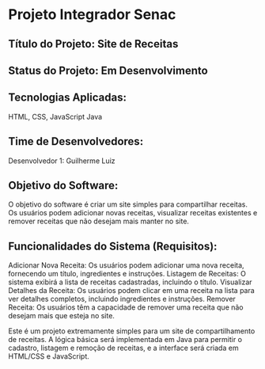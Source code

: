# Projeto Integrador Senac

## Título do Projeto: Site de Receitas

## Status do Projeto: Em Desenvolvimento

## Tecnologias Aplicadas:

HTML, CSS, JavaScript
Java

## Time de Desenvolvedores:

Desenvolvedor 1: Guilherme Luiz

## Objetivo do Software:
O objetivo do software é criar um site simples para compartilhar receitas. Os usuários podem adicionar novas receitas, visualizar receitas existentes e remover receitas que não desejam mais manter no site.

## Funcionalidades do Sistema (Requisitos):

Adicionar Nova Receita: Os usuários podem adicionar uma nova receita, fornecendo um título, ingredientes e instruções.
Listagem de Receitas: O sistema exibirá a lista de receitas cadastradas, incluindo o título.
Visualizar Detalhes da Receita: Os usuários podem clicar em uma receita na lista para ver detalhes completos, incluindo ingredientes e instruções.
Remover Receita: Os usuários têm a capacidade de remover uma receita que não desejam mais que esteja no site.

Este é um projeto extremamente simples para um site de compartilhamento de receitas. A lógica básica será implementada em Java para permitir o cadastro, listagem e remoção de receitas, e a interface será criada em HTML/CSS e JavaScript.